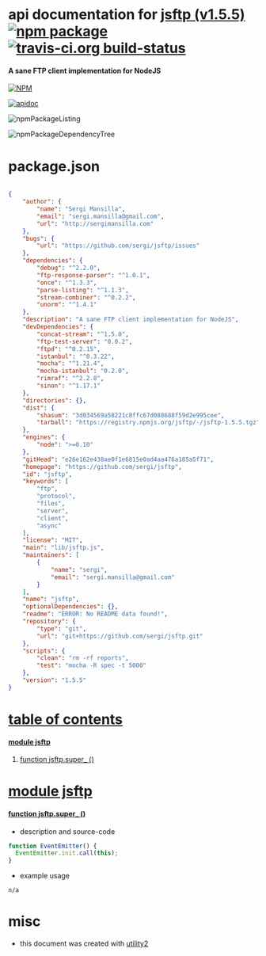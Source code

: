 # api documentation for  [jsftp (v1.5.5)](https://github.com/sergi/jsftp)  [![npm package](https://img.shields.io/npm/v/npmdoc-jsftp.svg?style=flat-square)](https://www.npmjs.org/package/npmdoc-jsftp) [![travis-ci.org build-status](https://api.travis-ci.org/npmdoc/node-npmdoc-jsftp.svg)](https://travis-ci.org/npmdoc/node-npmdoc-jsftp)
#### A sane FTP client implementation for NodeJS

[![NPM](https://nodei.co/npm/jsftp.png?downloads=true)](https://www.npmjs.com/package/jsftp)

[![apidoc](https://npmdoc.github.io/node-npmdoc-jsftp/build/screenCapture.buildNpmdoc.browser._2Fhome_2Ftravis_2Fbuild_2Fnpmdoc_2Fnode-npmdoc-jsftp_2Ftmp_2Fbuild_2Fapidoc.html.png)](https://npmdoc.github.io/node-npmdoc-jsftp/build/apidoc.html)

![npmPackageListing](https://npmdoc.github.io/node-npmdoc-jsftp/build/screenCapture.npmPackageListing.svg)

![npmPackageDependencyTree](https://npmdoc.github.io/node-npmdoc-jsftp/build/screenCapture.npmPackageDependencyTree.svg)



# package.json

```json

{
    "author": {
        "name": "Sergi Mansilla",
        "email": "sergi.mansilla@gmail.com",
        "url": "http://sergimansilla.com"
    },
    "bugs": {
        "url": "https://github.com/sergi/jsftp/issues"
    },
    "dependencies": {
        "debug": "^2.2.0",
        "ftp-response-parser": "^1.0.1",
        "once": "^1.3.3",
        "parse-listing": "^1.1.3",
        "stream-combiner": "^0.2.2",
        "unorm": "^1.4.1"
    },
    "description": "A sane FTP client implementation for NodeJS",
    "devDependencies": {
        "concat-stream": "^1.5.0",
        "ftp-test-server": "0.0.2",
        "ftpd": "^0.2.15",
        "istanbul": "^0.3.22",
        "mocha": "^1.21.4",
        "mocha-istanbul": "0.2.0",
        "rimraf": "^2.2.8",
        "sinon": "^1.17.1"
    },
    "directories": {},
    "dist": {
        "shasum": "3d034569a58221c8ffc67d088688f59d2e995cee",
        "tarball": "https://registry.npmjs.org/jsftp/-/jsftp-1.5.5.tgz"
    },
    "engines": {
        "node": ">=0.10"
    },
    "gitHead": "e26e162e438ae0f1e6815e0ad4aa476a185a5f71",
    "homepage": "https://github.com/sergi/jsftp",
    "id": "jsftp",
    "keywords": [
        "ftp",
        "protocol",
        "files",
        "server",
        "client",
        "async"
    ],
    "license": "MIT",
    "main": "lib/jsftp.js",
    "maintainers": [
        {
            "name": "sergi",
            "email": "sergi.mansilla@gmail.com"
        }
    ],
    "name": "jsftp",
    "optionalDependencies": {},
    "readme": "ERROR: No README data found!",
    "repository": {
        "type": "git",
        "url": "git+https://github.com/sergi/jsftp.git"
    },
    "scripts": {
        "clean": "rm -rf reports",
        "test": "mocha -R spec -t 5000"
    },
    "version": "1.5.5"
}
```



# <a name="apidoc.tableOfContents"></a>[table of contents](#apidoc.tableOfContents)

#### [module jsftp](#apidoc.module.jsftp)
1.  [function <span class="apidocSignatureSpan">jsftp.</span>super_ ()](#apidoc.element.jsftp.super_)



# <a name="apidoc.module.jsftp"></a>[module jsftp](#apidoc.module.jsftp)

#### <a name="apidoc.element.jsftp.super_"></a>[function <span class="apidocSignatureSpan">jsftp.</span>super_ ()](#apidoc.element.jsftp.super_)
- description and source-code
```javascript
function EventEmitter() {
  EventEmitter.init.call(this);
}
```
- example usage
```shell
n/a
```



# misc
- this document was created with [utility2](https://github.com/kaizhu256/node-utility2)
